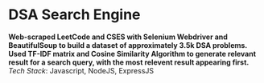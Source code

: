 # DSA Search Engine
**Web-scraped LeetCode and CSES with Selenium Webdriver and BeautifulSoup to build a dataset of approximately
3.5k DSA problems.** 
**Used TF-IDF matrix and Cosine Similarity Algorithm to generate relevant result for a search query, with the
most relevent result appearing first.**
_Tech Stack_: Javascript, NodeJS, ExpressJS
